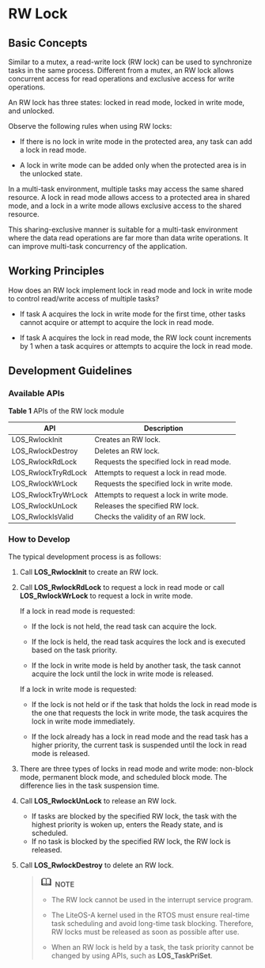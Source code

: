 # RW Lock


## Basic Concepts

Similar to a mutex, a read-write lock (RW lock) can be used to synchronize tasks in the same process. Different from a mutex, an RW lock allows concurrent access for read operations and exclusive access for write operations.

An RW lock has three states: locked in read mode, locked in write mode, and unlocked.

Observe the following rules when using RW locks:

- If there is no lock in write mode in the protected area, any task can add a lock in read mode.

- A lock in write mode can be added only when the protected area is in the unlocked state.

In a multi-task environment, multiple tasks may access the same shared resource. A lock in read mode allows access to a protected area in shared mode, and a lock in a write mode allows exclusive access to the shared resource.

This sharing-exclusive manner is suitable for a multi-task environment where the data read operations are far more than data write operations. It can improve multi-task concurrency of the application.


## Working Principles

How does an RW lock implement lock in read mode and lock in write mode to control read/write access of multiple tasks?

- If task A acquires the lock in write mode for the first time, other tasks cannot acquire or attempt to acquire the lock in read mode.

- If task A acquires the lock in read mode, the RW lock count increments by 1 when a task acquires or attempts to acquire the lock in read mode.


## Development Guidelines


### Available APIs

**Table 1** APIs of the RW lock module

| API| Description|
| -------- | -------- |
| LOS_RwlockInit| Creates an RW lock.|
| LOS_RwlockDestroy| Deletes an RW lock.|
| LOS_RwlockRdLock| Requests the specified lock in read mode.|
| LOS_RwlockTryRdLock| Attempts to request a lock in read mode.|
| LOS_RwlockWrLock| Requests the specified lock in write mode.|
| LOS_RwlockTryWrLock| Attempts to request a lock in write mode.|
| LOS_RwlockUnLock| Releases the specified RW lock.|
| LOS_RwlockIsValid| Checks the validity of an RW lock.|


### How to Develop

The typical development process is as follows: 

1. Call **LOS_RwlockInit** to create an RW lock.

2. Call **LOS_RwlockRdLock** to request a lock in read mode or call **LOS_RwlockWrLock** to request a lock in write mode.

   If a lock in read mode is requested:

   - If the lock is not held, the read task can acquire the lock.

   - If the lock is held, the read task acquires the lock and is executed based on the task priority.

   - If the lock in write mode is held by another task, the task cannot acquire the lock until the lock in write mode is released.

   If a lock in write mode is requested:

   - If the lock is not held or if the task that holds the lock in read mode is the one that requests the lock in write mode, the task acquires the lock in write mode immediately.

   - If the lock already has a lock in read mode and the read task has a higher priority, the current task is suspended until the lock in read mode is released.

3. There are three types of locks in read mode and write mode: non-block mode, permanent block mode, and scheduled block mode. The difference lies in the task suspension time.

4. Call **LOS_RwlockUnLock** to release an RW lock.

   - If tasks are blocked by the specified RW lock, the task with the highest priority is woken up, enters the Ready state, and is scheduled.
   - If no task is blocked by the specified RW lock, the RW lock is released.

5. Call **LOS_RwlockDestroy** to delete an RW lock.

   > ![icon-note.gif](public_sys-resources/icon-note.gif) **NOTE**<br>
   > - The RW lock cannot be used in the interrupt service program.
   > 
   > - The LiteOS-A kernel used in the RTOS must ensure real-time task scheduling and avoid long-time task blocking. Therefore, RW locks must be released as soon as possible after use.
   > 
   > - When an RW lock is held by a task, the task priority cannot be changed by using APIs, such as **LOS_TaskPriSet**.
